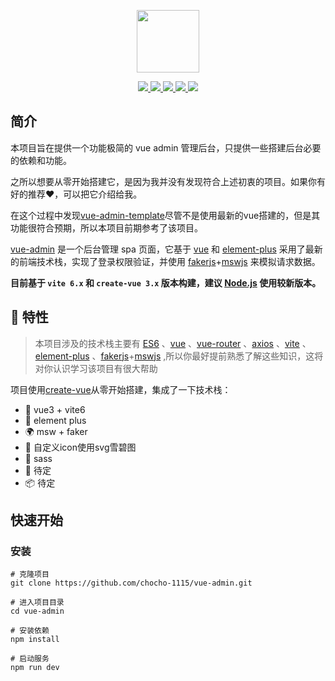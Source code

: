 <p align="center">
    <a href="https://github.com/Jackzyy/vue-elelment-admin" target="_blank">
        <img src="https://cn.vuejs.org/images/logo.png" width="100">
    </a>
</p>
<p align="center">
    <a href="https://github.com/vitejs/vite">
        <img src="https://img.shields.io/badge/vite->=6.2.4-brightgreen.svg">
    </a>
    <a href="https://github.com/vuejs/core">
        <img src="https://img.shields.io/badge/vue-3.5.13-brightgreen.svg">
    </a>
    <a href="https://github.com/element-plus/element-plus">
        <img src="https://img.shields.io/badge/elemnet--plus-2.9.9-brightgreen.svg">
    </a>
    <a href="https://github.com/mswjs/msw">
        <img src="https://img.shields.io/badge/msw-2.7.5-brightgreen.svg">
    </a>
    <a href="https://github.com/faker-js/faker">
        <img src="https://img.shields.io/badge/faker-9.7.0-brightgreen.svg">
    </a>
</p>

## 简介

本项目旨在提供一个功能极简的 vue admin 管理后台，只提供一些搭建后台必要的依赖和功能。

之所以想要从零开始搭建它，是因为我并没有发现符合上述初衷的项目。如果你有好的推荐❤️，可以把它介绍给我。

在这个过程中发现[vue-admin-template](https://github.com/PanJiaChen/vue-admin-template)尽管不是使用最新的vue搭建的，但是其功能很符合预期，所以本项目前期参考了该项目。

[vue-admin](https://github.com/chocho-1115/vue-admin) 是一个后台管理 spa 页面，它基于 [vue](https://vuejs.org/) 和 [element-plus](https://element-plus.org/zh-CN/) 采用了最新的前端技术栈，实现了登录权限验证，并使用 [fakerjs](https://fakerjs.dev/)+[mswjs](https://mswjs.io/) 来模拟请求数据。

**目前基于 `vite 6.x` 和 `create-vue 3.x` 版本构建，建议 [Node.js](https://nodejs.org/) 使用较新版本。**


## 🎉 特性

> 本项目涉及的技术栈主要有 [ES6](http://es6.ruanyifeng.com/) 、[vue](https://vuejs.org/) 、[vue-router](https://router.vuejs.org/) 、[axios](http://www.axios-js.com/) 、[vite](https://vite.dev/) 、[element-plus](https://element-plus.org/zh-CN/) 、[fakerjs](https://fakerjs.dev/)+[mswjs](https://mswjs.io/) ,所以你最好提前熟悉了解这些知识，这将对你认识学习该项目有很大帮助


项目使用[create-vue](https://github.com/vuejs/create-vue)从零开始搭建，集成了一下技术栈：

- 💪 vue3 + vite6
- 💅 element plus
- 🌍 msw + faker
- 👏 自定义icon使用svg雪碧图
- 🥳 sass
- 🚀 待定
- 📦️ 待定


## 快速开始

### 安装

```
# 克隆项目
git clone https://github.com/chocho-1115/vue-admin.git

# 进入项目目录
cd vue-admin

# 安装依赖
npm install

# 启动服务
npm run dev
```
